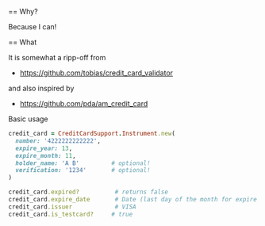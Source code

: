 == Why?

Because I can!


== What

It is somewhat a ripp-off from
* https://github.com/tobias/credit_card_validator

and also inspired by
* https://github.com/pda/am_credit_card


Basic usage

```ruby
credit_card = CreditCardSupport.Instrument.new(
  number: '4222222222222',
  expire_year: 13,
  expire_month: 11,
  holder_name: 'A B'         # optional!
  verification: '1234'       # optional!
)

credit_card.expired?          # returns false
credit_card.expire_date       # Date (last day of the month for expire month)
credit_card.issuer            # VISA
credit_card.is_testcard?     # true
```
